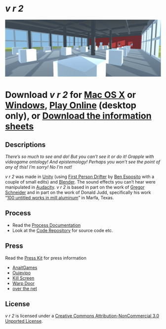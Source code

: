 # *v r 2*

![](images/v-r-2-banner.png)


# Download *v r 2* for [Mac OS X](https://github.com/pippinbarr/v-r-2/releases/tag/mac) or [Windows](https://github.com/pippinbarr/v-r-2/releases/tag/windows), [Play Online](https://pippinbarr.github.io/v-r-2/webgl/) (desktop only), or [Download the information sheets](https://github.com/pippinbarr/v-r-2/releases/tag/information-sheets)

## Descriptions
*There’s so much to see and do! But you can’t see it or do it! Grapple with videogame ontology! And epistemology! Perhaps you won’t see the point of any of this! I’m sorry! No I’m not!*

_v r 2_ was made in [Unity](http://unity3d.com/) (using [First Person Drifter](http://torahhorse.com/first-person-drifter-controller-for-unity3d) by [Ben Esposito](http://torahhorse.com/) with a couple of small edits) and [Blender](https://www.blender.org/). The sound effects you can&#8217;t hear were manipulated in [Audacity](http://www.audacityteam.org/). _v r 2_ is based in part on the work of [Gregor Schneider](http://www.gregor-schneider.de/) and in part on the work of Donald Judd, specifically his work “[100 untitled works in mill aluminum](https://www.chinati.org/collection/donaldjudd)” in Marfa, Texas.

## Process
* Read the [Process Documentation](../process)
* Look at the [Code Repository](https://github.com/pippinbarr/v-r-2) for source code etc.

## Press
Read the [Press Kit](../press) for press information

* [AnaitGames](http://www.anaitgames.com/articulos/v-r-2)
* [Oujevipo](http://oujevipo.fr/general/5362-v-r-2/)
* [Kill Screen](https://killscreen.com/articles/v-r-2-tests-faith-pippin-barr/)
* [Warp Door](http://warpdoor.com/2016/06/10/v-r-2-pippin-barr/)
* [over the net](http://overthenet.blogspot.ca/2016/06/hidden-truths.html)

## License
*v r 2* is licensed under a [Creative Commons Attribution-NonCommercial 3.0 Unported License](http://creativecommons.org/licenses/by-nc/3.0/).
